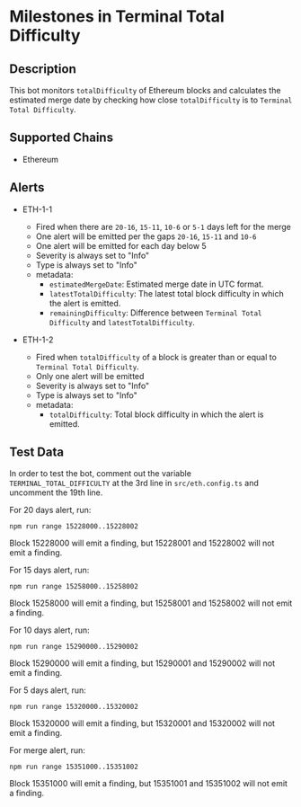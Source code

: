# Milestones in Terminal Total Difficulty

## Description

This bot monitors `totalDifficulty` of Ethereum blocks and calculates the estimated merge date by checking how close `totalDifficulty` is to `Terminal Total Difficulty`.

## Supported Chains

- Ethereum

## Alerts

- ETH-1-1

  - Fired when there are `20-16`, `15-11`, `10-6` or `5-1` days left for the merge
  - One alert will be emitted per the gaps `20-16`, `15-11` and `10-6`
  - One alert will be emitted for each day below 5
  - Severity is always set to "Info"
  - Type is always set to "Info"
  - metadata:
    - `estimatedMergeDate`: Estimated merge date in UTC format.
    - `latestTotalDifficulty`: The latest total block difficulty in which the alert is emitted.
    - `remainingDifficulty`: Difference between `Terminal Total Difficulty` and `latestTotalDifficulty`.

- ETH-1-2
  - Fired when `totalDifficulty` of a block is greater than or equal to `Terminal Total Difficulty`.
  - Only one alert will be emitted
  - Severity is always set to "Info"
  - Type is always set to "Info"
  - metadata:
    - `totalDifficulty`: Total block difficulty in which the alert is emitted.

## Test Data

In order to test the bot, comment out the variable `TERMINAL_TOTAL_DIFFICULTY` at the 3rd line in `src/eth.config.ts` and uncomment the 19th line.

For 20 days alert, run:

```
npm run range 15228000..15228002
```

Block 15228000 will emit a finding, but 15228001 and 15228002 will not emit a finding.

For 15 days alert, run:

```
npm run range 15258000..15258002
```

Block 15258000 will emit a finding, but 15258001 and 15258002 will not emit a finding.

For 10 days alert, run:

```
npm run range 15290000..15290002
```

Block 15290000 will emit a finding, but 15290001 and 15290002 will not emit a finding.

For 5 days alert, run:

```
npm run range 15320000..15320002
```

Block 15320000 will emit a finding, but 15320001 and 15320002 will not emit a finding.

For merge alert, run:

```
npm run range 15351000..15351002
```

Block 15351000 will emit a finding, but 15351001 and 15351002 will not emit a finding.
